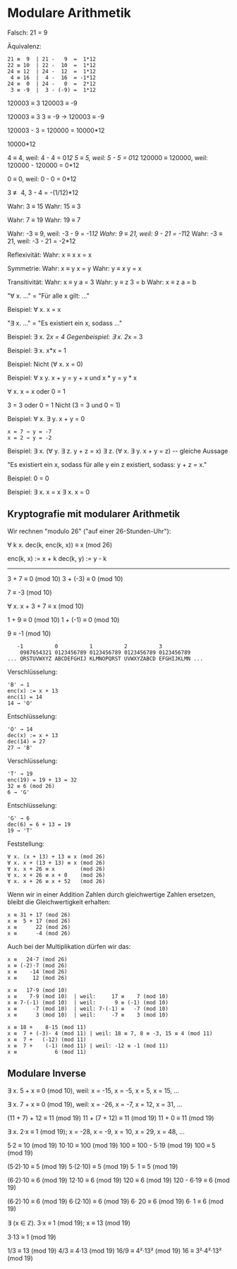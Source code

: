 
Modulare Arithmetik
===================

Falsch: 21 = 9

Äquivalenz:

    21 ≡  9  | 21 -   9  =  1*12
    22 ≡ 10  | 22 -  10  =  1*12
    24 ≡ 12  | 24 -  12  =  1*12
     4 ≡ 16  |  4 -  16  = -1*12
    24 ≡  0  | 24 -   0  =  2*12
     3 ≡ -9  |  3 - (-9) =  1*12

120003 ≡ 3
120003 ≡ -9

  120003 ≡  3
       3 ≡ -9
→ 120003 ≡ -9

120003 - 3 = 120000 = 10000*12

10000*12


4 ≡ 4, weil: 4 - 4 = 0*12
5 ≡ 5, weil: 5 - 5 = 0*12
120000 ≡ 120000, weil: 120000 - 120000 = 0*12

0 ≡ 0, weil: 0 - 0 = 0*12

3 ≢ 4, 3 - 4 = -(1/12)*12

Wahr: 3 ≡ 15
Wahr: 15 ≡ 3

Wahr:  7 ≡ 19
Wahr: 19 ≡  7

Wahr: -3 ≡  9, weil: -3 -  9 = -1*12
Wahr:  9 ≡ 21, weil:  9 - 21 = -1*12
Wahr: -3 ≡ 21, weil: -3 - 21 = -2*12

Reflexivität:
Wahr: x ≡ x           x = x

Symmetrie:
Wahr: x ≡ y           x = y
Wahr: y ≡ x           y = x

Transitivität:
Wahr: x ≡ y           a = 3
Wahr: y ≡ z           3 = b
Wahr: x ≡ z           a = b

"∀ x. ..." = "Für alle x gilt: ..."

Beispiel: ∀ x. x = x

"∃ x. ..." = "Es existiert ein x, sodass ..."

Beispiel:      ∃ x. 2*x = 4
Gegenbeispiel: ∃ x. 2*x = 3

Beispiel:  ∃ x. x*x = 1

Beispiel:  Nicht (∀ x. x = 0)

Beispiel:
  ∀ x y.
    x + y = y + x und
    x * y = y * x

  ∀ x. x = x oder 0 = 1

  3 = 3 oder 0 = 1
  Nicht (3 = 3 und 0 = 1)

Beispiel:
  ∀ x. ∃ y. x + y = 0

    x = 7 → y = -7
    x = 2 → y = -2

Beispiel:
  ∃ x. (∀ y. ∃ z. y + z = x)
  ∃ z. (∀ x. ∃ y. x + y = z)  -- gleiche Aussage

  "Es existiert ein x, sodass für alle y ein z existiert,
   sodass: y + z = x."

Beispiel:
  0 = 0

Beispiel:
  ∃ x. x = x
  ∃ x. x = 0


Kryptografie mit modularer Arithmetik
-------------------------------------

Wir rechnen "modulo 26" ("auf einer 26-Stunden-Uhr"):

  ∀ k x. dec(k, enc(k, x)) ≡ x  (mod 26)

  enc(k, x) := x + k
  dec(k, y) := y - k

--------------------------

3 + 7    ≡ 0  (mod 10)
3 + (-3) ≡ 0  (mod 10)

7 ≡ -3  (mod 10)

∀ x. x + 3 + 7 ≡ x  (mod 10)


1 + 9    ≡ 0  (mod 10)
1 + (-1) ≡ 0  (mod 10)

9 ≡ -1  (mod 10)


       -1          0          1          2          3
        0987654321 0123456789 0123456789 0123456789 0123456789
    ... QRSTUVWXYZ ABCDEFGHIJ KLMNOPQRST UVWXYZABCD EFGHIJKLMN ...

Verschlüsselung:

    'B' → 1
    enc(x) := x + 13
    enc(1) = 14
    14 → 'O'

Entschlüsselung:

    'O' → 14
    dec(x) := x + 13
    dec(14) = 27
    27 → 'B'

Verschlüsselung:

    'T' → 19
    enc(19) = 19 + 13 = 32
    32 ≡ 6 (mod 26)
    6 → 'G'

Entschlüsselung:

    'G' → 6
    dec(6) = 6 + 13 = 19
    19 → 'T'

Feststellung:

    ∀ x. (x + 13) + 13 ≡ x (mod 26)
    ∀ x. x + (13 + 13) ≡ x (mod 26)
    ∀ x. x + 26 ≡ x        (mod 26)
    ∀ x. x + 26 ≡ x + 0    (mod 26)
    ∀ x. x + 26 ≡ x + 52   (mod 26)

Wenn wir in einer Addition Zahlen durch gleichwertige Zahlen ersetzen,
bleibt die Gleichwertigkeit erhalten:

    x ≡ 31 + 17 (mod 26)
    x ≡  5 + 17 (mod 26)
    x ≡      22 (mod 26)
    x ≡      -4 (mod 26)

Auch bei der Multiplikation dürfen wir das:

    x ≡   24·7 (mod 26)
    x ≡ (-2)·7 (mod 26)
    x ≡    -14 (mod 26)
    x ≡     12 (mod 26)

    x ≡   17·9 (mod 10)
    x ≡    7·9 (mod 10)  | weil:     17 ≡    7 (mod 10)
    x ≡ 7·(-1) (mod 10)  | weil:      9 ≡ (-1) (mod 10)
    x ≡     -7 (mod 10)  | weil: 7·(-1) ≡   -7 (mod 10)
    x ≡      3 (mod 10)  | weil:     -7 ≡    3 (mod 10)

    x ≡ 18 +    8·15 (mod 11)
    x ≡  7 + (-3)· 4 (mod 11) | weil: 18 ≡ 7, 8 ≡ -3, 15 ≡ 4 (mod 11)
    x ≡  7 +   (-12) (mod 11)
    x ≡  7 +    (-1) (mod 11) | weil: -12 ≡ -1 (mod 11)
    x ≡            6 (mod 11)

Modulare Inverse
----------------

∃ x. 5 + x ≡ 0 (mod 10), weil: x = -15, x = -5, x = 5, x = 15, …

∃ x. 7 + x ≡ 0 (mod 19), weil: x = -26, x = -7, x = 12, x = 31, …

(11 + 7) + 12 ≡ 11 (mod 19)
11 + (7 + 12) ≡ 11 (mod 19)
11 +        0 ≡ 11 (mod 19)

∃ x. 2·x ≡ 1 (mod 19);  x = -28, x = -9, x = 10, x = 29, x = 48, …

  5·2 ≡  10 (mod 19)
10·10 ≡ 100 (mod 19)
  100 ≡ 100 - 5·19 (mod 19)
  100 ≡   5 (mod 19)

(5·2)·10 ≡ 5 (mod 19)
5·(2·10) ≡ 5 (mod 19)
5·     1 ≡ 5 (mod 19)

  (6·2)·10 ≡ 6 (mod 19)
     12·10 ≡ 6 (mod 19)
       120 ≡ 6 (mod 19)
120 - 6·19 ≡ 6 (mod 19)

(6·2)·10 ≡ 6 (mod 19)
6·(2·10) ≡ 6 (mod 19)
6·    20 ≡ 6 (mod 19)
6·     1 ≡ 6 (mod 19)

∃ (x ∈ ℤ). 3·x ≡ 1 (mod 19);  x ≡ 13 (mod 19)

3·13 ≡ 1 (mod 19)

 1/3 ≡        13 (mod 19)
 4/3 ≡      4·13 (mod 19)
16/9 ≡    4²·13² (mod 19)
  16 ≡ 3²·4²·13² (mod 19)
